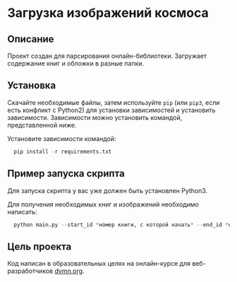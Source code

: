 
# Загрузка изображений космоса
## Описание
Проект создан для парсирования онлайн-библиотеки. Загружает содержание книг и обложки в разные папки.


## Установка
Скачайте необходимые файлы, затем используйте `pip` (или `pip3`, если есть конфликт с Python2) для установки зависимостей и установить зависимости. Зависимости можно установить командой, представленной ниже.


Установите зависимости командой:
```python
  pip install -r requirements.txt
```

## Пример запуска скрипта
Для запуска скрипта у вас уже должен быть установлен Python3.

Для получения необходимых книг и изображений необходимо написать:

```python
  python main.py --start_id *номер книги, с которой начать* --end_id *номер книги, на которой закончить*
```


## Цель проекта
Код написан в образовательных целях на онлайн-курсе для веб-разработчиков [dvmn.org](https://dvmn.org/modules/).
